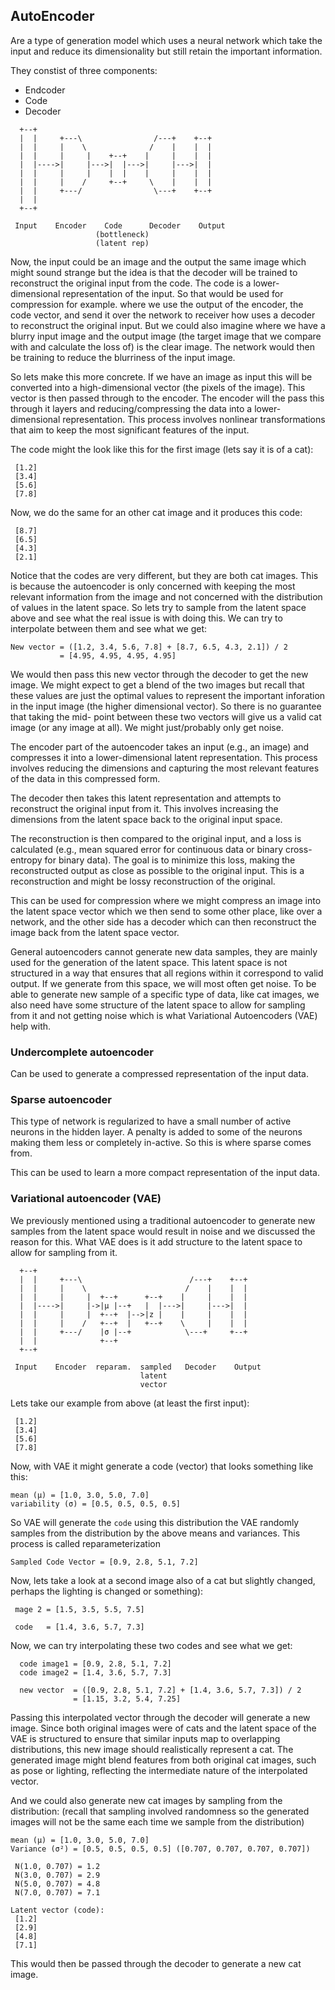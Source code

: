 ## AutoEncoder
Are a type of generation model which uses a neural network which take the input
and reduce its dimensionality but still retain the important information.

They constist of three components:
* Endcoder
* Code
* Decoder

```
  +--+
  |  |     +---\                /---+    +--+
  |  |     |    \              /    |    |  |
  |  |     |     |    +--+    |     |    |  |
  |  |---->|     |--->|  |--->|     |--->|  |
  |  |     |     |    |  |    |     |    |  |
  |  |     |    /     +--+     \    |    |  |
  |  |     +---/                \---+    +--+
  |  |
  +--+

 Input    Encoder    Code      Decoder    Output
                   (bottleneck)
                   (latent rep)
```
Now, the input could be an image and the output the same image which might sound
strange but the idea is that the decoder will be trained to reconstruct the
original input from the code. The code is a lower-dimensional representation of
the input. So that would be used for compression for example. where we use the
output of the encoder, the code vector, and send it over the network to receiver
how uses a decoder to reconstruct the original input.
But we could also imagine where we have a blurry input image and the output
image (the target image that we compare with and calculate the loss of) is 
the clear image. The network would then be training to reduce the blurriness of
the input image.

So lets make this more concrete. If we have an image as input this will be
converted into a high-dimensional vector (the pixels of the image). This vector
is then passed through to the encoder. The encoder will the pass this through it
layers and reducing/compressing the data into a lower-dimensional
representation. This process involves nonlinear transformations that aim to
keep the most significant features of the input.

The code might the look like this for the first image (lets say it is of a cat):
```
 [1.2]
 [3.4]
 [5.6]
 [7.8]
```
Now, we do the same for an other cat image and it produces this code:
```
 [8.7]
 [6.5]
 [4.3]
 [2.1]
```
Notice that the codes are very different, but they are both cat images. This is
because the autoencoder is only concerned with keeping the most relevant
information from the image and not concerned with the distribution of values in
the latent space.
So lets try to sample from the latent space above and see what the real issue
is with doing this.
We can try to interpolate between them and see what we get:
```
New vector = ([1.2, 3.4, 5.6, 7.8] + [8.7, 6.5, 4.3, 2.1]) / 2
           = [4.95, 4.95, 4.95, 4.95]
```
We would then pass this new vector through the decoder to get the new image. We
might expect to get a blend of the two images but recall that these values are
just the optimal values to represent the important inforation in the input image
(the higher dimensional vector). So there is no guarantee that taking the mid-
point between these two vectors will give us a valid cat image (or any image at
all). We might just/probably only get noise.


The encoder part of the autoencoder takes an input (e.g., an image) and
compresses it into a lower-dimensional latent representation. This process
involves reducing the dimensions and capturing the most relevant features of
the data in this compressed form.

The decoder then takes this latent representation and attempts to reconstruct
the original input from it. This involves increasing the dimensions from the
latent space back to the original input space.

The reconstruction is then compared to the original input, and a loss is
calculated (e.g., mean squared error for continuous data or binary cross-entropy
for binary data). The goal is to minimize this loss, making the reconstructed
output as close as possible to the original input. This is a reconstruction and
might be lossy reconstruction of the original.

This can be used for compression where we might compress an image into the 
latent space vector which we then send to some other place, like over a
network, and the other side has a decoder which can then reconstruct the image
back from the latent space vector.

General autoencoders cannot generate new data samples, they are mainly used for
the generation of the latent space. This latent space is not structured in a 
way that ensures that all regions within it correspond to valid output. If we
generate from this space, we will most often get noise.  To be able to generate
new sample of a specific type of data, like cat images, we also need have some
structure of the latent space to allow for sampling from
it and not getting noise which is what Variational Autoencoders (VAE) help with.

### Undercomplete autoencoder
Can be used to generate a compressed representation of the input data.

### Sparse autoencoder
This type of network is regularized to have a small number of active neurons in
the hidden layer. A penalty is added to some of the neurons making them less or
completely in-active. So this is where sparse comes from.

This can be used to learn a more compact representation of the input data.

### Variational autoencoder (VAE)
We previously mentioned using a traditional autoencoder to generate new samples
from the latent space would result in noise and we discussed the reason for this.
What VAE does is it add structure to the latent space to allow for sampling from
it.

```
  +--+
  |  |     +---\                        /---+    +--+
  |  |     |    \                      /    |    |  |
  |  |     |     |  +--+      +--+    |     |    |  |
  |  |---->|     |->|μ |--+   |  |--->|     |--->|  |
  |  |     |     |  +--+  |-->|z |    |     |    |  |
  |  |     |    /   +--+  |   +--+    \     |    |  |
  |  |     +---/    |σ |--+            \---+     +--+
  |  |              +--+
  +--+

 Input    Encoder  reparam.  sampled   Decoder    Output
                             latent
                             vector
```

Lets take our example from above (at least the first input):
```
 [1.2]
 [3.4]
 [5.6]
 [7.8]
```
Now, with VAE it might generate a code (vector) that looks something like this:
```
mean (μ) = [1.0, 3.0, 5.0, 7.0]
variability (σ) = [0.5, 0.5, 0.5, 0.5]
```
So VAE will generate the `code` using this distribution the VAE randomly samples
from the distribution by the above means and variances. This process is called
reparameterization
```
Sampled Code Vector = [0.9, 2.8, 5.1, 7.2]
```
Now, lets take a look at a second image also of a cat but slightly changed,
perhaps the lighting is changed or something):
```
 mage 2 = [1.5, 3.5, 5.5, 7.5]

 code   = [1.4, 3.6, 5.7, 7.3]
```
Now, we can try interpolating these two codes and see what we get:
```
  code image1 = [0.9, 2.8, 5.1, 7.2]
  code image2 = [1.4, 3.6, 5.7, 7.3]

  new vector  = ([0.9, 2.8, 5.1, 7.2] + [1.4, 3.6, 5.7, 7.3]) / 2
              = [1.15, 3.2, 5.4, 7.25]
```
Passing this interpolated vector through the decoder will generate a new image.
Since both original images were of cats and the latent space of the VAE is
structured to ensure that similar inputs map to overlapping distributions, this
new image should realistically represent a cat. The generated image might blend
features from both original cat images, such as pose or lighting, reflecting the
 intermediate nature of the interpolated vector.

And we could also generate new cat images by sampling from the distribution:
(recall that sampling involved randomness so the generated images will not be
the same each time we sample from the distribution)
```
mean (μ) = [1.0, 3.0, 5.0, 7.0]
Variance (σ²) = [0.5, 0.5, 0.5, 0.5] ([0.707, 0.707, 0.707, 0.707])

 N(1.0, 0.707) = 1.2
 N(3.0, 0.707) = 2.9
 N(5.0, 0.707) = 4.8
 N(7.0, 0.707) = 7.1

Latent vector (code):
 [1.2]
 [2.9]
 [4.8]
 [7.1]
```
This would then be passed through the decoder to generate a new cat image.


